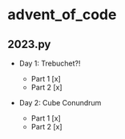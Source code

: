 # advent_of_code

## 2023.py

- Day 1: Trebuchet?!
  - Part 1 [x]
  - Part 2 [x]

- Day 2: Cube Conundrum
  - Part 1 [x]
  - Part 2 [x]